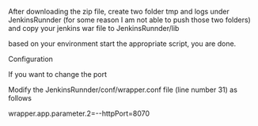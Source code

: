 After downloading the zip file, create two folder tmp and logs under JenkinsRunnder (for some reason I am not able to push those two folders)
and copy your jenkins war file to JenkinsRunnder/lib

based on your environment start the appropriate script, you are done.

Configuration

If you want to change the port

Modify the JenkinsRunnder/conf/wrapper.conf file (line number 31) as follows

wrapper.app.parameter.2=--httpPort=8070